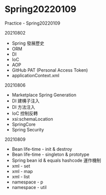# Spring20220109
Practice - Spring20220109

20210802
- Spring 發展歷史 
- ORM 
- DI 
- IoC 
- AOP 
- GitHub PAT (Personal Access Token) 
- applicationContext.xml

20210806
- Marketplace  Spring Generation 
- DI 建構子注入
- DI 方法注入 
- IoC 控制反轉 
- xsi:schemaLocation 
- SpringCore 
- Spring Security

20210809
- Bean life-time - init & destroy 
- Bean life-time - singleton & prototype 
- Spring bean id & equals hashcode 運作機制 
- xml - set 
- xml - map
- xml - list
- namespace - p 
- namespace - util

